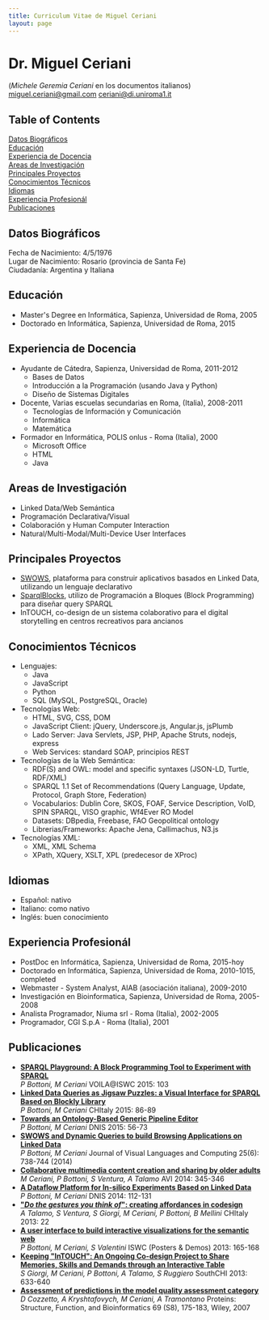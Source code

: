```yaml
---
title: Curriculum Vitae de Miguel Ceriani
layout: page
---
```


Dr. Miguel Ceriani
===================
(_Michele Geremia Ceriani_ en los documentos italianos)  
miguel.ceriani@gmail.com
ceriani@di.uniroma1.it

Table of Contents
-----------------
[Datos Biográficos](#datos-biogrficos)  
[Educación](#educacin)  
[Experiencia de Docencia](#experiencia-de-docencia)  
[Areas de Investigación](#areas-de-investigacin)  
[Principales Proyectos](#principales-proyectos)  
[Conocimientos Técnicos](#conocimientos-tcnicos)  
[Idiomas](#idiomas)  
[Experiencia Profesionál](#experiencia-profesionl)  
[Publicaciones](#publicaciones)  

Datos Biográficos
-----------------
Fecha de Nacimiento: 4/5/1976  
Lugar de Nacimiento: Rosario (provincia de Santa Fe)  
Ciudadanía: Argentina y Italiana

Educación
---------
* Master's Degree en Informática, Sapienza, Universidad de Roma, 2005
* Doctorado en Informática, Sapienza, Universidad de Roma, 2015

Experiencia de Docencia
-----------------------
* Ayudante de Cátedra, Sapienza, Universidad de Roma, 2011-2012
	* Bases de Datos
	* Introducción a la Programación (usando Java y Python)
	* Diseño de Sistemas Digitales
* Docente, Varias escuelas secundarias en Roma, (Italia), 2008-2011
	* Tecnologías de Información y Comunicación
	* Informática
	* Matemática
* Formador en Informática, POLIS onlus - Roma (Italia), 2000
	* Microsoft Office
	* HTML
	* Java

Areas de Investigación
----------------------
* Linked Data/Web Semántica
* Programación Declarativa/Visual
* Colaboración y Human Computer Interaction
* Natural/Multi-Modal/Multi-Device User Interfaces

Principales Proyectos
---------------
* [SWOWS](http://swows.org/), plataforma para construir aplicativos basados en Linked Data, utilizando un lenguaje declarativo
* [SparqlBlocks](http://miguel76.github.io/SparqlBlocks/), utilizo de Programación a Bloques (Block Programming) para diseñar query SPARQL
* InTOUCH, co-design de un sistema colaborativo para el digital storytelling en centros recreativos para ancianos

Conocimientos Técnicos
----------------------
* Lenguajes:
	* Java
	* JavaScript
	* Python
	* SQL (MySQL, PostgreSQL, Oracle)
* Tecnologías Web:
	* HTML, SVG, CSS, DOM
	* JavaScript Client: jQuery, Underscore.js, Angular.js, jsPlumb
	* Lado Server: Java Servlets, JSP, PHP, Apache Struts, nodejs, express
	* Web Services: standard SOAP, principios REST
* Tecnologías de la Web Semántica:
    * RDF(S) and OWL: model and specific syntaxes (JSON-LD, Turtle, RDF/XML)
	* SPARQL 1.1 Set of Recommendations (Query Language, Update, Protocol, Graph Store, Federation)
	* Vocabularios: Dublin Core, SKOS, FOAF, Service Description, VoID, SPIN SPARQL, VISO graphic, Wf4Ever RO Model
	* Datasets: DBpedia, Freebase, FAO Geopolitical ontology
	* Librerias/Frameworks: Apache Jena, Callimachus, N3.js
* Tecnologías XML:
	* XML, XML Schema
	* XPath, XQuery, XSLT, XPL (predecesor de XProc)

Idiomas
---------------
* Español: nativo
* Italiano: como nativo
* Inglés: buen conocimiento

Experiencia Profesionál
-----------------------
* PostDoc en Informática, Sapienza, Universidad de Roma, 2015-hoy
* Doctorado en Informática, Sapienza, Universidad de Roma, 2010-1015, completed
* Webmaster - System Analyst, AIAB (asociación italiana), 2009-2010
* Investigación en Bioinformatica, Sapienza, Universidad de Roma, 2005-2008
* Analista Programador, Niuma srl - Roma (Italia), 2002-2005
* Programador,  CGI S.p.A - Roma (Italia), 2001  

Publicaciones
------------
* [__SPARQL Playground: A Block Programming Tool to Experiment with SPARQL__](http://ceur-ws.org/Vol-1456/paper12.pdf)  
  _P Bottoni, M Ceriani_
  VOILA@ISWC 2015: 103
* [__Linked Data Queries as Jigsaw Puzzles: a Visual Interface for SPARQL Based on Blockly Library__](http://doi.acm.org/10.1145/2808435.2808467)  
  _P Bottoni, M Ceriani_
  CHItaly 2015: 86-89
* [__Towards an Ontology-Based Generic Pipeline Editor__](http://dx.doi.org/10.1007/978-3-319-16313-0_5)  
  _P Bottoni, M Ceriani_
  DNIS 2015: 56-73
* [__SWOWS and Dynamic Queries to build Browsing Applications on Linked Data__](http://dx.doi.org/10.1016/j.jvlc.2014.10.027)  
  _P Bottoni, M Ceriani_
  Journal of Visual Languages and Computing 25(6): 738-744 (2014)
* [__Collaborative multimedia content creation and sharing by older adults__](http://doi.acm.org/10.1145/2598153.2600029)  
  _M Ceriani, P Bottoni, S Ventura, A Talamo_
  AVI 2014: 345-346
* [__A Dataflow Platform for In-silico Experiments Based on Linked Data__](http://dx.doi.org/10.1007/978-3-319-05693-7_7)  
  _P Bottoni, M Ceriani_
  DNIS 2014: 112-131
* [__"_Do the gestures you think of_": creating affordances in codesign__](http://doi.acm.org/10.1145/2499149.2499176)  
  _A Talamo, S Ventura, S Giorgi, M Ceriani, P Bottoni, B Mellini_
  CHItaly 2013: 22
* [__A user interface to build interactive visualizations for the semantic web__](http://ceur-ws.org/Vol-1035/iswc2013_demo_42.pdf)  
  _P Bottoni, M Ceriani, S Valentini_
  ISWC (Posters & Demos) 2013: 165-168
* [__Keeping "InTOUCH": An Ongoing Co-design Project to Share Memories, Skills and Demands through an Interactive Table__](http://dx.doi.org/10.1007/978-3-642-39062-3_43)  
  _S Giorgi, M Ceriani, P Bottoni, A Talamo, S Ruggiero_
  SouthCHI 2013: 633-640
* [__Assessment of predictions in the model quality assessment category__](http://dx.doi.org/10.1002/prot.21669)  
  _D Cozzetto, A Kryshtafovych, M Ceriani, A Tramontano_
  Proteins: Structure, Function, and Bioinformatics 69 (S8), 175-183, Wiley, 2007
